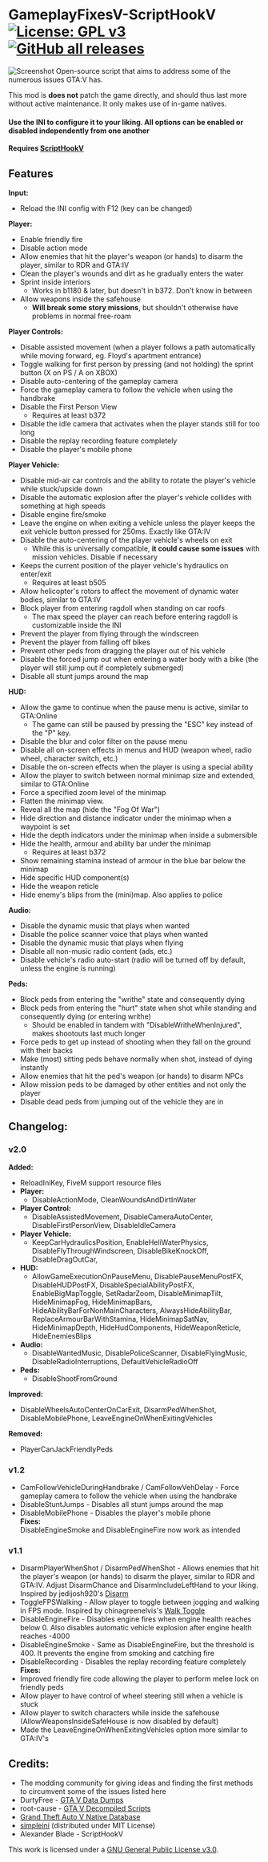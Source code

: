 # GameplayFixesV-ScriptHookV [![License: GPL v3][GPL-3.0-shield]][GPL-3.0] [![GitHub all releases](https://img.shields.io/github/downloads/SuleMareVientu/GameplayFixesV-ScriptHookV/total?label=Total%20Downloads&logo=GitHub)](https://github.com/SuleMareVientu/GameplayFixesV-ScriptHookV/releases/latest)
![Screenshot](https://github.com/SuleMareVientu/GameplayFixesV-ScriptHookV/blob/images/GameplayFixesV.png?raw=true)
Open-source script that aims to address some of the numerous issues GTA:V has.

This mod is **does not** patch the game directly, and should thus last more without active maintenance. It only makes use of in-game natives.

#### Use the INI to configure it to your liking. All options can be enabled or disabled independently from one another

**Requires [ScriptHookV](http://www.dev-c.com/gtav/scripthookv/)**

## Features
**Input:**
- Reload the INI config with F12 (key can be changed)

**Player:**
- Enable friendly fire
- Disable action mode
- Allow enemies that hit the player's weapon (or hands) to disarm the player, similar to RDR and GTA:IV
- Clean the player's wounds and dirt as he gradually enters the water
- Sprint inside interiors
    - Works in b1180 & later, but doesn't in b372. Don't know in between
- Allow weapons inside the safehouse
    - **Will break some story missions**, but shouldn't otherwise have problems in normal free-roam

**Player Controls:**
- Disable assisted movement (when a player follows a path automatically while moving forward, eg. Floyd's apartment entrance)
- Toggle walking for first person by pressing (and not holding) the sprint button (X on PS / A on XBOX)
- Disable auto-centering of the gameplay camera
- Force the gameplay camera to follow the vehicle when using the handbrake
- Disable the First Person View
    - Requires at least b372
- Disable the idle camera that activates when the player stands still for too long
- Disable the replay recording feature completely
- Disable the player's mobile phone

**Player Vehicle:**
- Disable mid-air car controls and the ability to rotate the player's vehicle while stuck/upside down
- Disable the automatic explosion after the player's vehicle collides with something at high speeds
- Disable engine fire/smoke
- Leave the engine on when exiting a vehicle unless the player keeps the exit vehicle button pressed for 250ms. Exactly like GTA:IV
- Disable the auto-centering of the player vehicle's wheels on exit 
    - While this is universally compatible, **it could cause some issues** with mission vehicles. Disable if necessary
- Keeps the current position of the player vehicle's hydraulics on enter/exit
    - Requires at least b505
- Allow helicopter's rotors to affect the movement of dynamic water bodies, similar to GTA:IV
- Block player from entering ragdoll when standing on car roofs
    - The max speed the player can reach before entering ragdoll is customizable inside the INI
- Prevent the player from flying through the windscreen
- Prevent the player from falling off bikes
- Prevent other peds from dragging the player out of his vehicle
- Disable the forced jump out when entering a water body with a bike (the player will still jump out if completely submerged)
- Disable all stunt jumps around the map

**HUD:**
- Allow the game to continue when the pause menu is active, similar to GTA:Online
    - The game can still be paused by pressing the "ESC" key instead of the "P" key.
- Disable the blur and color filter on the pause menu
- Disable all on-screen effects in menus and HUD (weapon wheel, radio wheel, character switch, etc.)
- Disable the on-screen effects when the player is using a special ability
- Allow the player to switch between normal minimap size and extended, similar to GTA:Online
- Force a specified zoom level of the minimap
- Flatten the minimap view.
- Reveal all the map (hide the "Fog Of War")
- Hide direction and distance indicator under the minimap when a waypoint is set
- Hide the depth indicators under the minimap when inside a submersible
- Hide the health, armour and ability bar under the minimap
    - Requires at least b372
- Show remaining stamina instead of armour in the blue bar below the minimap
- Hide specific HUD component(s)
- Hide the weapon reticle
- Hide enemy's blips from the (mini)map. Also applies to police

**Audio:**
- Disable the dynamic music that plays when wanted
- Disable the police scanner voice that plays when wanted
- Disable the dynamic music that plays when flying
- Disable all non-music radio content (ads, etc.)
- Disable vehicle's radio auto-start (radio will be turned off by default, unless the engine is running)

**Peds:**
- Block peds from entering the "writhe" state and consequently dying
- Block peds from entering the "hurt" state when shot while standing and consequently dying (or entering writhe)
    - Should be enabled in tandem with "DisableWritheWhenInjured", makes shootouts last much longer 
- Force peds to get up instead of shooting when they fall on the ground with their backs
- Make (most) sitting peds behave normally when shot, instead of dying instantly
- Allow enemies that hit the ped's weapon (or hands) to disarm NPCs
- Allow mission peds to be damaged by other entities and not only the player
- Disable dead peds from jumping out of the vehicle they are in

## Changelog:
### **v2.0**
**Added:**  
- ReloadIniKey, FiveM support resource files  
- **Player:**  
  - DisableActionMode, CleanWoundsAndDirtInWater  
- **Player Control:**  
  - DisableAssistedMovement, DisableCameraAutoCenter, DisableFirstPersonView,
DisableIdleCamera  
- **Player Vehicle:**  
  - KeepCarHydraulicsPosition, EnableHeliWaterPhysics, DisableFlyThroughWindscreen, 
DisableBikeKnockOff, DisableDragOutCar,
- **HUD:**  
  - AllowGameExecutionOnPauseMenu, DisablePauseMenuPostFX, DisableHUDPostFX, 
DisableSpecialAbilityPostFX, EnableBigMapToggle, SetRadarZoom, 
DisableMinimapTilt, HideMinimapFog, HideMinimapBars, 
HideAbilityBarForNonMainCharacters, AlwaysHideAbilityBar, 
ReplaceArmourBarWithStamina, HideMinimapSatNav, HideMinimapDepth, 
HideHudComponents, HideWeaponReticle, HideEnemiesBlips  
- **Audio:**  
  - DisableWantedMusic, DisablePoliceScanner, DisableFlyingMusic,
DisableRadioInterruptions, DefaultVehicleRadioOff  
- **Peds:**  
  - DisableShootFromGround  
   
**Improved:**  
- DisableWheelsAutoCenterOnCarExit, DisarmPedWhenShot, DisableMobilePhone, 
LeaveEngineOnWhenExitingVehicles  

**Removed:**  
- PlayerCanJackFriendlyPeds

### **v1.2**
- CamFollowVehicleDuringHandbrake / CamFollowVehDelay - Force gameplay camera to follow the vehicle when using the handbrake
- DisableStuntJumps - Disables all stunt jumps around the map
- DisableMobilePhone - Disables the player's mobile phone  
**Fixes:**  
DisableEngineSmoke and DisableEngineFire now work as intended

### **v1.1**
- DisarmPlayerWhenShot / DisarmPedWhenShot - Allows enemies that hit the player's weapon (or hands) to disarm the player, similar to RDR and GTA:IV. Adjust DisarmChance and DisarmIncludeLeftHand to your liking. Inspired by jedijosh920's [Disarm](https://www.gta5-mods.com/scripts/disarm)
- ToggleFPSWalking - Allow player to toggle between jogging and walking in FPS mode. Inspired by chinagreenelvis's [Walk Toggle](https://www.gta5-mods.com/scripts/walk-toggle)
- DisableEngineFire - Disables engine fires when engine health reaches below 0. Also disables automatic vehicle explosion after engine health reaches -4000
- DisableEngineSmoke - Same as DisableEngineFire, but the threshold is 400. It prevents the engine from smoking and catching fire
- DisableRecording - Disables the replay recording feature completely  
**Fixes:**  
- Improved friendly fire code allowing the player to perform melee lock on friendly peds
- Allow player to have control of wheel steering still when a vehicle is stuck
- Allow player to switch characters while inside the safehouse (AllowWeaponsInsideSafeHouse is now disabled by default)
- Made the LeaveEngineOnWhenExitingVehicles option more similar to GTA:IV's

## Credits:
- The modding community for giving ideas and finding the first methods to circumvent some of the issues listed here
- DurtyFree - [GTA V Data Dumps](https://github.com/DurtyFree/gta-v-data-dumps)
- root-cause - [GTA V Decompiled Scripts](https://github.com/root-cause/v-decompiled-scripts)
- [Grand Theft Auto V Native Database](https://gta5.nativedb.dotindustries.dev/natives)
- [simpleini](https://github.com/brofield/simpleini) (distributed under MIT License)
- Alexander Blade - ScriptHookV

This work is licensed under a
[GNU General Public License v3.0][GPL-3.0].

[GPL-3.0]: https://www.gnu.org/licenses/gpl-3.0
[GPL-3.0-shield]: https://img.shields.io/badge/License-GPL%20v3-blue.svg